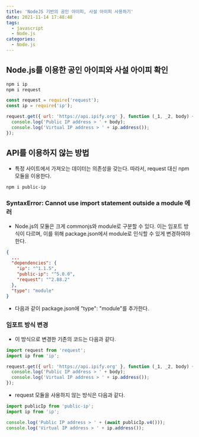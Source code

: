 ```yaml
---
title: 'NodeJS 기반의 공인 아이피, 사설 아이피 사용하기'
date: 2021-11-14 17:48:48
tags:
  - javascript
  - Node.js
categories:
  - Node.js
---
```


## Node.js를 이용한 공인 아이피와 사설 아이피 확인

```bash
npm i ip
npm i request
```

```javascript
const request = require('request');
const ip = require('ip');

request.get({ url: 'https://api.ipify.org' }, function (_1, _2, body) {
  console.log('Public IP address > ' + body);
  console.log('Virtual IP address > ' + ip.address());
});
```

## API를 이용하지 않는 방법

- 특정 사이트에서 가져오는 데이터는 의존성을 갖는다. 따라서, request 대신 npm 모듈을 이용한다.

```bash
npm i public-ip
```

### SyntaxError: Cannot use import statement outside a module 에러

- Node.js의 모듈은 크게 commonjs와 module로 구분할 수 있다. 이는 임포트 방식이 다르며, 이를 위해 package.json에서 module로 인식할 수 있게 변경하여야 한다.

```json
{
  ...
  "dependencies": {
    "ip": "^1.1.5",
    "public-ip": "^5.0.0",
    "request": "^2.88.2"
  },
  "type": "module"
}
```

- 다음과 같이 package.json에 "type": "module"를 추가한다.

### 임포트 방식 변경

- 이 방식으로 변경한 기존의 코드는 다음과 같다.

```javascript
import request from 'request';
import ip from 'ip';

request.get({ url: 'https://api.ipify.org' }, function (_1, _2, body) {
  console.log('Public IP address > ' + body);
  console.log('Virtual IP address > ' + ip.address());
});
```

- request 모듈을 사용하지 않는 방식은 다음과 같다.

```javascript
import publicIp from 'public-ip';
import ip from 'ip';

console.log('Public IP address > ' + (await publicIp.v4()));
console.log('Virtual IP address > ' + ip.address());
```
